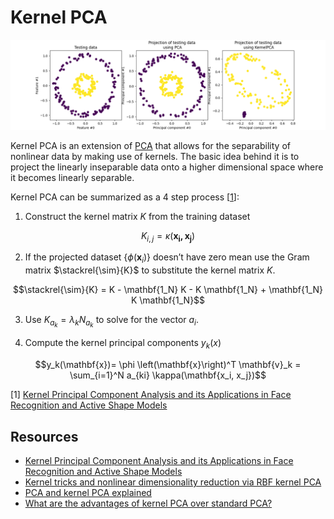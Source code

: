 # Kernel PCA

![Kernel PCA Example](doc/kernel_pca.png)

Kernel PCA is an extension of [PCA](https://ml-explained.com/blog/principal-component-analysis-explained) that allows for the separability of nonlinear data by making use of kernels. The basic idea behind it is to project the linearly inseparable data onto a higher dimensional space where it becomes linearly separable. 

Kernel PCA can be summarized as a 4 step process [<a href="#citation1">1</a>]:

1. Construct the kernel matrix $K$ from the training dataset

$$K_{i,j} = \kappa(\mathbf{x_i, x_j})$$

2. If the projected dataset $\left\{\phi (\mathbf{x}_i) \right\}$ doesn’t have zero mean use the Gram matrix $\stackrel{\sim}{K}$ to substitute the kernel matrix $K$.

$$\stackrel{\sim}{K} = K - \mathbf{1_N} K - K \mathbf{1_N} + \mathbf{1_N} K \mathbf{1_N}$$

3. Use $K_{a_k} = \lambda_k N_{a_{k}}$ to solve for the vector $a_i$.

4. Compute the kernel principal components $y_k\left(x\right)$

$$y_k(\mathbf{x})= \phi \left(\mathbf{x}\right)^T \mathbf{v}_k =  \sum_{i=1}^N a_{ki} \kappa(\mathbf{x_i, x_j})$$

<p id="citation1">[1] <a href="https://arxiv.org/pdf/1207.3538.pdf">Kernel Principal Component Analysis and its Applications in Face Recognition and Active Shape Models</a></p>

## Resources

- [Kernel Principal Component Analysis and its Applications in Face Recognition and Active Shape Models](https://arxiv.org/pdf/1207.3538.pdf)
- [Kernel tricks and nonlinear dimensionality reduction via RBF kernel PCA](https://sebastianraschka.com/Articles/2014_kernel_pca.html)
- [PCA and kernel PCA explained](https://nirpyresearch.com/pca-kernel-pca-explained/)
- [What are the advantages of kernel PCA over standard PCA?](https://stats.stackexchange.com/questions/94463/what-are-the-advantages-of-kernel-pca-over-standard-pca)